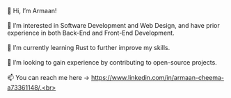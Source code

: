 👋 Hi, I’m Armaan! <br><br>
👀 I’m interested in Software Development and Web Design, and have prior experience in both Back-End and Front-End Development.<br><br>
🌱 I’m currently learning Rust to further improve my skills.<br><br>
💞️ I’m looking to gain experience by contributing to open-source projects.<br><br>
📫 You can reach me here -> https://www.linkedin.com/in/armaan-cheema-a73361148/.<br><br>

<!---
armaancheema484/armaancheema484 is a ✨ special ✨ repository because its `README.md` (this file) appears on your GitHub profile.
You can click the Preview link to take a look at your changes.
--->
